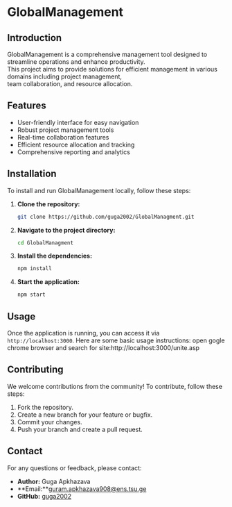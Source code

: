# GlobalManagement
## Introduction
GlobalManagement is a comprehensive management tool designed to streamline operations and enhance productivity.<br> This project aims to provide solutions for efficient management in various domains including project management,
<br> team collaboration, and resource allocation.<br>

## Features
- User-friendly interface for easy navigation
- Robust project management tools
- Real-time collaboration features
- Efficient resource allocation and tracking
- Comprehensive reporting and analytics

## Installation
To install and run GlobalManagement locally, follow these steps:

1. **Clone the repository:**
    ```sh
    git clone https://github.com/guga2002/GlobalManagment.git
    ```
2. **Navigate to the project directory:**
    ```sh
    cd GlobalManagment
    ```
3. **Install the dependencies:**
    ```sh
    npm install
    ```
4. **Start the application:**
    ```sh
    npm start
    ```

## Usage
Once the application is running, you can access it via `http://localhost:3000`. Here are some basic usage instructions:
open  gogle  chrome browser and search for site:http://localhost:3000/unite.asp<br>

## Contributing
We welcome contributions from the community! To contribute, follow these steps:

1. Fork the repository.
2. Create a new branch for your feature or bugfix.
3. Commit your changes.
4. Push your branch and create a pull request.
## Contact
For any questions or feedback, please contact:
- **Author:** Guga Apkhazava
- **Email:**guram.apkhazava908@ens.tsu.ge
- **GitHub:** [guga2002](https://github.com/guga2002)

